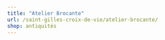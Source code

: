```yaml
---
title: "Atelier Brocante"
url: /saint-gilles-croix-de-vie/atelier-brocante/
shop: antiquités
---
```

